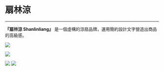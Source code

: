 # 扇林涼
---

**『扇林涼 Shanlinliang』** 是一個虛構的涼扇品牌，運用簡約設計文字營造出商品的高級感。


![](~@/assets/img/article/shanlinliang/cover.png)

![](~@/assets/img/article/shanlinliang/sll1.png)

![](~@/assets/img/article/shanlinliang/sll4.png)
![](~@/assets/img/article/shanlinliang/sll5.png)
